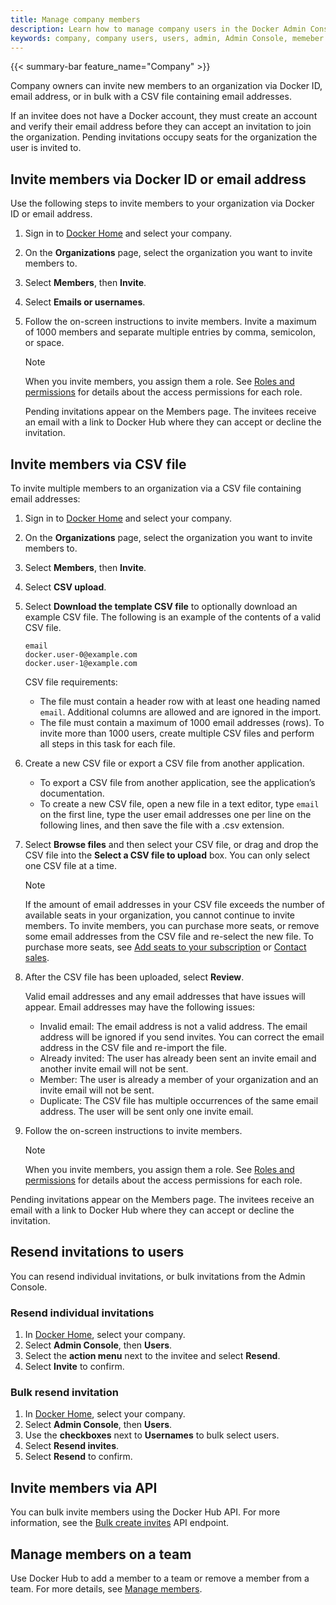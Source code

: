 ```yaml
---
title: Manage company members
description: Learn how to manage company users in the Docker Admin Console.
keywords: company, company users, users, admin, Admin Console, memeber management, organization management, company management, bulk invite, resend invites
---
```


{{< summary-bar feature_name="Company" >}}

Company owners can invite new members to an organization via Docker ID,
email address, or in bulk with a CSV file containing email
addresses.

If an invitee does not have a Docker account, they must create an account and
verify their email address before they can accept an invitation to join the
organization. Pending invitations occupy seats for the organization
the user is invited to.

## Invite members via Docker ID or email address

Use the following steps to invite members to your organization via Docker ID or
email address.

1. Sign in to [Docker Home](https://app.docker.com) and select
your company.
1. On the **Organizations** page, select the organization you want
to invite members to.
1. Select **Members**, then **Invite**.
1. Select **Emails or usernames**.
1. Follow the on-screen instructions to invite members.
   Invite a maximum of 1000 members and separate multiple entries by comma,
   semicolon, or space.

   > [!NOTE]
   >
   > When you invite members, you assign them a role.
   > See [Roles and permissions](/security/for-admins/roles-and-permissions/)
   > for details about the access permissions for each role.

   Pending invitations appear on the Members page. The invitees receive an
   email with a link to Docker Hub where they can accept or decline the
   invitation.

## Invite members via CSV file

To invite multiple members to an organization via a CSV file containing email
addresses:

1. Sign in to [Docker Home](https://app.docker.com) and select
your company.
1. On the **Organizations** page, select the organization you want
to invite members to.
1. Select **Members**, then **Invite**.
1. Select **CSV upload**.
1. Select **Download the template CSV file** to optionally download an example
CSV file. The following is an example of the contents of a valid CSV file.

   ```text
   email
   docker.user-0@example.com
   docker.user-1@example.com
   ```

   CSV file requirements:

   - The file must contain a header row with at least one heading named `email`.
   Additional columns are allowed and are ignored in the import.
   - The file must contain a maximum of 1000 email addresses (rows). To invite
   more than 1000 users, create multiple CSV files and perform all steps in
   this task for each file.

1. Create a new CSV file or export a CSV file from another application.

   - To export a CSV file from another application, see the application’s
   documentation.
   - To create a new CSV file, open a new file in a text editor, type `email`
   on the first line, type the user email addresses one per line on the
   following lines, and then save the file with a .csv extension.

1. Select **Browse files** and then select your CSV file, or drag and drop the
CSV file into the **Select a CSV file to upload** box. You can only select
one CSV file at a time.

   > [!NOTE]
   >
   > If the amount of email addresses in your CSV file exceeds the number of
   available seats in your organization, you cannot continue to invite members.
   To invite members, you can purchase more seats, or remove some email
   addresses from the CSV file and re-select the new file. To purchase more
   seats, see [Add seats to your subscription](/subscription/add-seats/) or
   [Contact sales](https://www.docker.com/pricing/contact-sales/).

1. After the CSV file has been uploaded, select **Review**.

   Valid email addresses and any email addresses that have issues will appear.
   Email addresses may have the following issues:

   - Invalid email: The email address is not a valid address. The email address
   will be ignored if you send invites. You can correct the email address in
   the CSV file and re-import the file.
   - Already invited: The user has already been sent an invite email and another
   invite email will not be sent.
   - Member: The user is already a member of your organization and an invite
   email will not be sent.
   - Duplicate: The CSV file has multiple occurrences of the same email address.
   The user will be sent only one invite email.

1. Follow the on-screen instructions to invite members.

   > [!NOTE]
   >
   > When you invite members, you assign them a role.
   > See [Roles and permissions](/security/for-admins/roles-and-permissions/)
   > for details about the access permissions for each role.

Pending invitations appear on the Members page. The invitees receive an email
with a link to Docker Hub where they can accept or decline the invitation.

## Resend invitations to users

You can resend individual invitations, or bulk invitations from the Admin Console.

### Resend individual invitations

1. In [Docker Home](https://app.docker.com/), select your company.
2. Select **Admin Console**, then **Users**.
3. Select the **action menu** next to the invitee and select **Resend**.
4. Select **Invite** to confirm.

### Bulk resend invitation

1. In [Docker Home](https://app.docker.com/), select your company.
2. Select **Admin Console**, then **Users**.
3. Use the **checkboxes** next to **Usernames** to bulk select users.
4. Select **Resend invites**.
5. Select **Resend** to confirm.

## Invite members via API

You can bulk invite members using the Docker Hub API. For more information,
see the [Bulk create invites](https://docs.docker.com/reference/api/hub/latest/#tag/invites/paths/~1v2~1invites~1bulk/post) API endpoint.

## Manage members on a team

Use Docker Hub to add a member to a team or remove a member from a team. For
more details, see [Manage members](../organization/members.md#manage-members-on-a-team).

